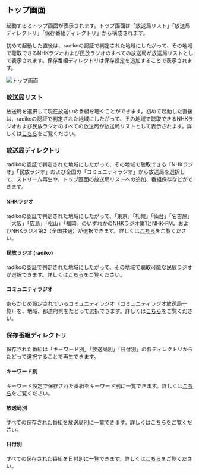 
## トップ画面

起動するとトップ画面が表示されます。トップ画面は「放送局リスト」「放送局ディレクトリ」「保存番組ディレクトリ」から構成されます。

初めて起動した直後は、radikoの認証で判定された地域にしたがって、その地域で聴取できるNHKラジオおよび民放ラジオのすべての放送局が放送局リストとして表示されます。保存番組ディレクトリは保存設定を追加することで表示されます。

![トップ画面](https://github.com/user-attachments/assets/73955277-28b1-4878-9833-d13b91c83ab4)

### 放送局リスト

放送局を選択して現在放送中の番組を聴くことができます。初めて起動した直後は、radikoの認証で判定された地域にしたがって、その地域で聴取できるNHKラジオおよび民放ラジオのすべての放送局が放送局リストとして表示されます。詳しくは[こちら](./110_放送局リスト.md)をご覧ください。


### 放送局ディレクトリ

radikoの認証で判定された地域にしたがって、その地域で聴取できる「NHKラジオ」「民放ラジオ」および全国の「コミュニティラジオ」から放送局を選択して、ストリーム再生や、トップ画面の放送局リストへの追加、番組保存などができます。

#### NHKラジオ

radikoの認証で判定された地域にしたがって、「東京」「札幌」「仙台」「名古屋」「大阪」「広島」「松山」「福岡」のいずれかのNHKラジオ第1とNHK-FM、およびNHKラジオ第2（全国共通）が選択できます。詳しくは[こちら](./121_放送局ディレクトリ（NHKラジオ）.md)をご覧ください。

#### 民放ラジオ (radiko)

radikoの認証で判定された地域にしたがって、その地域で聴取可能な民放ラジオが選択できます。詳しくは[こちら](./122_放送局ディレクトリ（民放ラジオ）.md)をご覧ください。

#### コミュニティラジオ

あらかじめ設定されているコミュニティラジオ（コミュニティラジオ放送局一覧）を、地域、都道府県をたどって選択できます。詳しくは[こちら](./123_放送局ディレクトリ（コミュニティラジオ）.md)をご覧ください。

### 保存番組ディレクトリ

保存された番組は「キーワード別」「放送局別」「日付別」の各ディレクトリからたどって選択することで再生できます。

#### キーワード別

キーワード設定で保存された番組をキーワード別に一覧できます。詳しくは[こちら](./131_保存番組ディレクトリ（キーワード別）.md)をご覧ください。

#### 放送局別

すべての保存された番組を放送局別に一覧できます。詳しくは[こちら](./132_保存番組ディレクトリ（放送局別）.md)をご覧ください。

#### 日付別

すべての保存された番組を日付別に一覧できます。詳しくは[こちら](./133_保存番組ディレクトリ（日付別）.md)をご覧ください。
